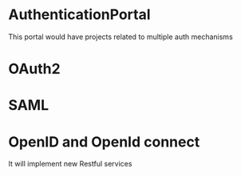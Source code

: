 # AuthenticationPortal
This portal would have projects related to multiple auth mechanisms 
# OAuth2
# SAML
# OpenID and OpenId connect

It will implement new Restful services
